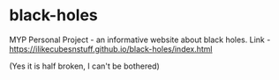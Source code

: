 # black-holes
MYP Personal Project - an informative website about black holes.
Link - https://ilikecubesnstuff.github.io/black-holes/index.html

(Yes it is half broken, I can't be bothered)
